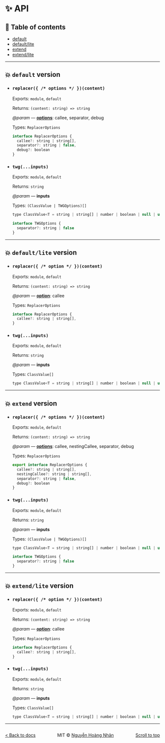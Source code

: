 # ✨ API

## 📌 Table of contents

- [default](#-default-version)
- [default/lite](#-defaultlite-version)
- [extend](#-default-version)
- [extend/lite](#-default-version)

---

## 💥 `default` version

- ### `replacer({ /* options */ })(content)`

  Exports: `module`, `default`

  Returns: `(content: string) => string`

  _@param_ — **[options](../docs/options.md#replacer-options)**: callee, separator, debug

  Types: `ReplacerOptions`

  ```js
  interface ReplacerOptions {
    callee?: string | string[],
    separator?: string | false,
    debug?: boolean
  }
  ```

- ### `twg(...inputs)`

  Exports: `module`, `default`

  Returns: `string`

  _@param_ — **inputs**

  Types: `(ClassValue | TWGOptions)[]`

  ```js
  type ClassValue<T = string | string[] | number | boolean | null | undefined> = T | T[] | Record<string, unknown>

  interface TWGOptions {
    separator?: string | false
  }
  ```

---

## 💥 `default/lite` version

- ### `replacer({ /* option */ })(content)`

  Exports: `module`, `default`

  Returns: `(content: string) => string`

  _@param_ — **[option](../docs/options.md#replacer-options)**: callee

  Types: `ReplacerOptions`

  ```js
  interface ReplacerOptions {
    callee?: string | string[],
  }
  ```

- ### `twg(...inputs)`

  Exports: `module`, `default`

  Returns: `string`

  _@param_ — **inputs**

  Types: `ClassValue[]`

  ```js
  type ClassValue<T = string | string[] | number | boolean | null | undefined> = T | T[] | Record<string, unknown>
  ```

---

## 💥 `extend` version

- ### `replacer({ /* options */ })(content)`

  Exports: `module`, `default`

  Returns: `(content: string) => string`

  _@param_ — **[options](../docs/options.md#replacer-options)**: callee, nestingCallee, separator, debug

  Types: `ReplacerOptions`

  ```js
  export interface ReplacerOptions {
    callee?: string | string[],
    nestingCallee?: string | string[],
    separator?: string | false,
    debug?: boolean
  }
  ```

- ### `twg(...inputs)`

  Exports: `module`, `default`

  Returns: `string`

  _@param_ — **inputs**

  Types: `(ClassValue | TWGOptions)[]`

  ```js
  type ClassValue<T = string | string[] | number | boolean | null | undefined> = T | T[] | Record<string, unknown>

  interface TWGOptions {
    separator?: string | false
  }
  ```

---

## 💥 `extend/lite` version

- ### `replacer({ /* option */ })(content)`

  Exports: `module`, `default`

  Returns: `(content: string) => string`

  _@param_ — **[option](../docs/options.md#replacer-options)**: callee

  Types: `ReplacerOptions`

  ```js
  interface ReplacerOptions {
    callee?: string | string[],
  }
  ```

- ### `twg(...inputs)`

  Exports: `module`, `default`

  Returns: `string`

  _@param_ — **inputs**

  Types: `ClassValue[]`

  ```js
  type ClassValue<T = string | string[] | number | boolean | null | undefined> = T | T[] | Record<string, unknown>
  ```

---

<div style="display: flex; justify-content: space-between; align-items: center;">
  <p align="start">
    <a href="../docs/README.md">< Back to docs</a>
  </p>
  <p align="center">
    MIT © <a href="https://github.com/hoangnhan2ka3">Nguyễn Hoàng Nhân</a>
  </p>
  <p align="end">
    <a href="#">Scroll to top</a>
  </p>
</div>
